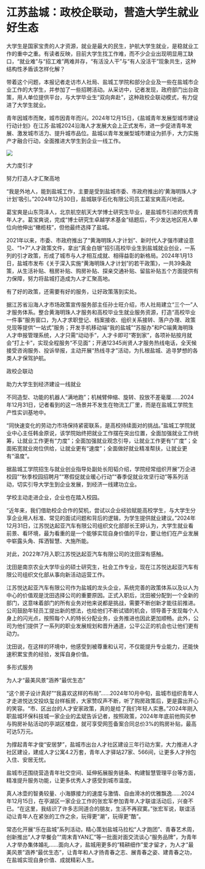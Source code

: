# 江苏盐城：政校企联动，营造大学生就业好生态

大学生是国家宝贵的人才资源，就业是最大的民生，护航大学生就业，是稳就业工作的重中之重。有读者反映，目前大学生找工作难，而不少企业出现明显用工缺口，“就业难”与“招工难”两难并存，“有活没人干”与“有人没活干”现象共生，这种结构性矛盾该怎样化解？

带着这个问题，本报记者走访市人社局、盐城工学院和部分企业及一些在盐城市企业工作的大学生，并参加了一些招聘活动。从采访中，记者发现，政府部门出台政策，用人单位提供平台，与大学毕业生“双向奔赴”，这种政校企联动模式，有力促进了大学生就业。

青年因城市而聚，城市因青年而兴。2024年12月15日，《盐城青年发展型城市建设行动计划》在江苏·盐城2024沿海人才发展大会上正式发布，进一步促进青年发展、激发城市活力、提升城市品位。盐城以青年发展型城市建设为抓手，大力实施产才融合行动，全面推进大学生到企业一线工作。

![](https://k.sinaimg.cn/n/spider20250103/150/w1000h750/20250103/61c7-070335367a77f87c2e199b980b6187c9.jpg/w700d1q75cms.jpg?by=cms_fixed_width)

大力度引才

努力打造人才汇聚高地

“我是外地人，能到盐城工作，主要是受到盐城市委、市政府推出的‘黄海明珠人才计划’吸引。”2024年12月30日，盐城联孚石化有限公司员工葛宝爽高兴地说。

葛宝爽是山东菏泽人，北京航空航天大学博士研究生毕业，是盐城市引进的优秀青年人才。葛宝爽说，完成“博士研究生卓越学术基金”结题后，不少发达地区用人单位向他伸出“橄榄枝”，但他最终选择了盐城。

2021年以来，市委、市政府推出了“黄海明珠人才计划”、新时代人才强市建设意见、“1+7”人才政策文件，拿出“真金白银”招引高校毕业生到盐城就业创业，一系列的引才政策，形成了城市与人才相互成就、相得益彰的新格局。2024年1月13日，盐城市发布《关于深入实施“黄海明珠人才计划”的若干政策》，一共39条政策，从生活补贴、租房补贴、购房补贴、探亲交通补贴、留盐补贴五个方面提供有力保障，努力将盐城打造成为人才汇聚高地。

有了好的政策，还需要有好的服务，让好政策落到实处。

据江苏省沿海人才市场政策宣传服务部主任孙士旺介绍，市人社局建立“三个一”人才服务体系。整合黄海明珠人才服务和高校毕业生就业服务资源，打造“高校毕业一件事”服务窗口，为人才求职登记、档案接收、组织关系接转、落户办理、政策兑现等提供“一站式”服务；开发手机移动端“我的盐城”“苏服办”和PC端黄海明珠人才申报管理系统，人才只需“动动手”，人才卡即可“寄到家”，各项补贴按月就会“打上卡”，实现全程服务“不见面”；开通12345尚贤人才服务热线电话，全天候接受咨询服务、投诉举报，主动开展“热线寻才”活动，为扎根盐城、追寻梦想的各类人才保驾护航。

政校企联动

助力大学生到经济建设一线就业

不同造型、功能的机器人“满地跑”；机械臂伸缩、旋转、投放不差毫厘……2024年12月31日，记者看到的这一场景并不发生在物流工厂里，而是在盐城工学院生产性实训基地中。

“同快速变化的劳动力市场保持紧密联系，是高校持续面对的挑战。”盐城工学院就业中心主任韩金原说，该学院始终把就业工作摆在突出位置，全面加强就业工作统筹，让就业工作更有“力度”；全面加强就业观念引导，让就业工作更有“广度”；全面拓宽就业岗位供给，让就业更有“速度”；全面做好就业精准帮扶，让就业更有“温度”。

据盐城工学院招生与就业创业指导处副处长阳韬介绍，学院经常组织开展“万企进校园”“秋季校园招聘月”“寒假促就业暖心行动”“春季促就业攻坚行动”等系列活动，切实引导大学生到企业发展，到经济一线建功立业。

学校主动走进企业，企业也在踏入校园。

“近年来，我们借助校企合作的契机，尝试以企业经验赋能高校学生，与大学生分享企业用人标准、常见的面试问题和背后的逻辑，为学生提供就业建议。”2024年12月31日，江苏悦达起亚汽车有限公司组织文化部部长王婷认为，大学生就业看前景、看环境，最为看重的是一个能够实现自身价值的平台，要让他们在产业发展中崭露头角、挥洒智慧、大施所能。

对此，2022年7月入职江苏悦达起亚汽车有限公司的沈田深有感触。

沈田是南京农业大学毕业的硕士研究生，社会工作专业，现在江苏悦达起亚汽车有限公司组织文化部从事向新活动运营工作。

江苏悦达起亚汽车有限公司作为盐城的龙头企业，系统完善的政策体系以及以人为中心的价值观是沈田选择公司的重要原因。正式入职后，沈田被分配到一个全新的部门，这意味着部门的所有业务对他来说都是挑战，需要不断创新才能往前推进。公司鼓励年轻员工提出新的想法，也给他们不断试错的机会，领导善于发现每个人身上的闪光点，按照每个人的特长分配业务，业务推进也因此更加顺畅。此外，公司为他们提供了一系列的职业发展规划和晋升通道，公平公正的机会也让他们更有动力。

沈田说，在这样的环境中，他感受到被尊重和认可，不仅能提升专业能力，还能快速积累宝贵的经验，发挥自身价值。

多形式服务

为人才“最美风景”涵养“最优生态”

“这个房子设计真好”“我喜欢这样的布局”……2024年10月中旬，盐城市组织青年人才走进悦达交投玖玺台样板房，大家赞叹声不断，听了购房政策后，更是露出开心的笑容。“市、区出台的人才安家政策，真的是给了我们年轻人实惠。”2024年刚入职盐城环保科技城一家企业的孟斌告诉记者，按照政策，2024年年底前他购买参与购房补贴活动的亭湖区楼盘，就可享受网签备案合同总价3%的购房补贴，最高可达5万元。

为撑起青年才俊“安居梦”，盐城市出台人才社区建设三年行动方案，大力推进人才社区建设，建成人才公寓4.2万套，青年人才驿站27家、566间，让更多人才拎包入住、安居无忧。

盐城市还围绕营造青年社交空间、延伸拓展服务链条、构建智慧管理平台等方面，精准提升服务功能，让更多优秀人才感受到城市温度。

真人冰壶的智勇较量、小海豚接力的速度与激情、自由滑冰的优雅飘逸……2024年12月15日，在亭湖区一家企业工作的张宏军参加青年人才联谊活动后，兴奋不已。“在这里，我结识了许多志同道合的朋友，生活不再寂寞。”张宏军说，联谊活动让青年人在紧张的工作之余，玩得更“潮”，玩得更“酷”。

常态化开展“乐在盐城”系列活动，精心策划盐城马拉松“人才跑团”、青春艺术周，创新推出“人才早餐会”“周末青YAN汇”等一批面对面交流谈心“服务品牌”，为青年人才举办集体婚礼……面向人才，盐城用更多的“精耕细作”爱才留才，为人才“最美风景”涵养“最优生态”，让青年和人才扬青春之志、展青春之姿、建青春之功，在盐城实现自身价值、成就精彩人生。

